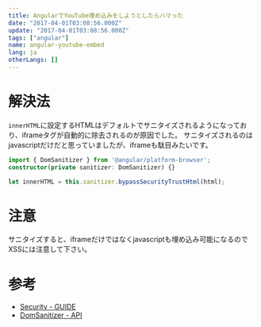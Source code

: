 ```yaml
---
title: AngularでYouTube埋め込みをしようとしたらハマった
date: "2017-04-01T03:08:56.000Z"
update: "2017-04-01T03:08:56.000Z"
tags: ["angular"]
name: angular-youtube-embed
lang: ja
otherLangs: []
---
```

# 解決法
`innerHTML`に設定するHTMLはデフォルトでサニタイズされるようになっており、iframeタグが自動的に除去されるのが原因でした。
サニタイズされるのはjavascriptだけだと思っていましたが、iframeも駄目みたいです。

```ts
import { DomSanitizer } from '@angular/platform-browser';
constructor(private sanitizer: DomSanitizer) {}

let innerHTML = this.sanitizer.bypassSecurityTrustHtml(html);
```

# 注意
サニタイズすると、iframeだけではなくjavascriptも埋め込み可能になるのでXSSには注意して下さい。

# 参考
* [Security - GUIDE](https://angular.io/docs/ts/latest/guide/security.html)
* [DomSanitizer - API](https://angular.io/docs/ts/latest/api/platform-browser/index/DomSanitizer-class.html)
